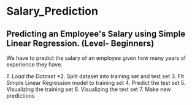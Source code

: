 # Salary_Prediction

## Predicting an Employee's Salary using Simple Linear Regression.  (Level- Beginners)
We have to predict the salary of an employee given how many years of experience they have.

*1. Load the Dataset*
*2. Split dataset into training set and test set
3. Fit Simple Linear Regression model to training set
4. Predict the test set
5. Visualizing the training set
6. Visualizing the test set
7. Make new predictions

